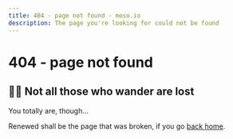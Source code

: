 ```yaml
---
title: 404 - page not found - moso.io
description: The page you're looking for could not be found
---
```


<script setup lang="ts">
import divider from '../src/components/divider.vue'
</script>

# 404 - page not found

<divider />

## 🧙🏻 Not all those who wander are lost

You totally are, though...

Renewed shall be the page that was broken, if you go [back home](/).
